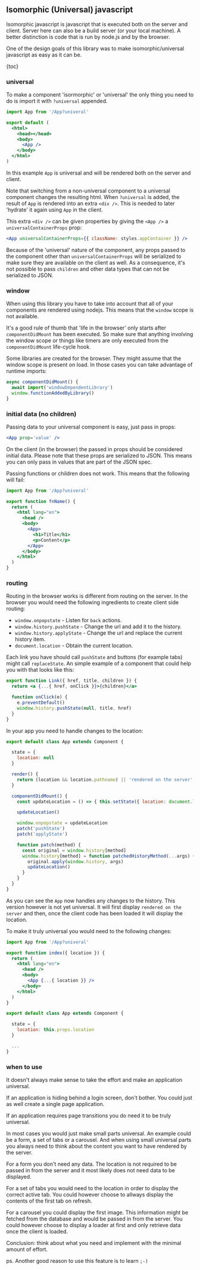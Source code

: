 ## Isomorphic (Universal) javascript

Isomorphic javascript is javascript that is executed both on the server and client. Server here can
also be a build server (or your local machine). A better distinction is code that is run by node.js
and by the browser.

One of the design goals of this library was to make isomorphic/universal javascript as easy as it
can be.

{toc}

### universal

To make a component 'isormorphic' or 'universal' the only thing you need to do is import it with
`?universal` appended.

```jsx
import App from '/App?univeral'

export default (
  <html>
    <head></head>
    <body>
      <App />
    </body>
  </html>
)
```

In this example `App` is universal and will be rendered both on the server and client.

Note that switching from a non-universal component to a universal component changes the resulting
html. When `?universal` is added, the result of `App` is rendered into an extra `<div />`. This is
needed to later 'hydrate' it again using `App` in the client.

This extra `<div />` can be given properties by giving the `<App />` a `universalContainerProps`
prop:

```jsx
<App universalContainerProps={{ className: styles.appContainer }} />
```

Because of the 'universal' nature of the component, any props passed to the component other than
`universalContainerProps` will be serialized to make sure they are available on the client as well.
As a consequence, it's not possible to pass `children` and other data types that can not be
serialized to JSON.


### window

When using this library you have to take into account that all of your components are rendered using
nodejs. This means that the `window` scope is not available.

It's a good rule of thumb that 'life in the browser' only starts after `componentDidMount` has been
executed. So make sure that anything involving the window scope or things like timers are only
executed from the `componentDidMount` life-cycle hook.

Some libraries are created for the browser. They might assume that the window scope is present on
load. In those cases you can take advantage of runtime imports:

```js
async componentDidMount() {
  await import('windowDependentLibrary')
  window.functionAddedByLibrary()
}
```

### initial data (no children)

Passing data to your universal component is easy, just pass in props:

```jsx
<App prop='value' />
```

On the client (in the browser) the passed in props should be considered initial data. Please note
that these props are serialized to JSON. This means you can only pass in values that are part of
the JSON spec.

Passing functions or children does not work. This means that the following will fail:

```jsx
import App from '/App?univeral'

export function fnName() {
  return (
    <html lang="en">
      <head />
      <body>
        <App>
          <h1>Title</h1>
          <p>Content</p>
        </App>
      </body>
    </html>
  )
}
```

### routing

Routing in the browser works is different from routing on the server. In the browser you would need
the following ingredients to create client side routing:

- `window.onpopstate` - Listen for `back` actions.
- `window.history.pushState` - Change the url and add it to the history.
- `window.history.applyState` - Change the url and replace the current history item.
- `document.location` - Obtain the current location.

Each link you have should call `pushState` and buttons (for example tabs) might call `replaceState`.
An simple example of a component that could help you with that looks like this:

```jsx
export function Link({ href, title, children }) {
  return <a {...{ href, onClick }}>{children}</a>

  function onClick(e) {
    e.preventDefault()
    window.history.pushState(null, title, href)
  }
}
```

In your app you need to handle changes to the location:

```jsx
export default class App extends Component {

  state = {
    location: null
  }

  render() {
    return (location && location.pathname) || 'rendered on the server'
  }

  componentDidMount() {
    const updateLocation = () => { this.setState({ location: document.location }) }

    updateLocation()

    window.onpopstate = updateLocation
    patch('pushState')
    patch('applyState')

    function patch(method) {
      const original = window.history[method]
      window.history[method] = function patchedHistoryMethod(...args) {
        original.apply(window.history, args)
        updateLocation()
      }
    }
  }
}
```

As you can see the `App` now handles any changes to the history. This version however is not yet
universal. It will first display `rendered on the server` and then, once the client code has been
loaded it will display the location.

To make it truly universal you would need to the following changes:

```jsx
import App from '/App?univeral'

export function index({ location }) {
  return (
    <html lang="en">
      <head />
      <body>
        <App {...{ location }} />
      </body>
    </html>
  )
}
```

```jsx
export default class App extends Component {

  state = {
    location: this.props.location
  }

  ...
}
```

### when to use

It doesn't always make sense to take the effort and make an application universal.

If an application is hiding behind a login screen, don't bother. You could just as well create a
single page application.

If an application requires page transitions you do need it to be truly universal.

In most cases you would just make small parts universal. An example could be a form, a set of tabs
or a carousel. And when using small universal parts you always need to think about the content you
want to have rendered by the server.

For a form you don't need any data. The location is not required to be passed in from the server and
it most likely does not need data to be displayed.

For a set of tabs you would need to the location in order to display the correct active tab. You
could however choose to allways display the contents of the first tab on refresh.

For a carousel you could display the first image. This information might be fetched from the
database and would be passed in from the server. You could however choose to display a loader at
first and only retrieve data once the client is loaded.

Conclusion: think about what you need and implement with the minimal amount of effort.

ps. Another good reason to use this feature is to learn `;-)`
